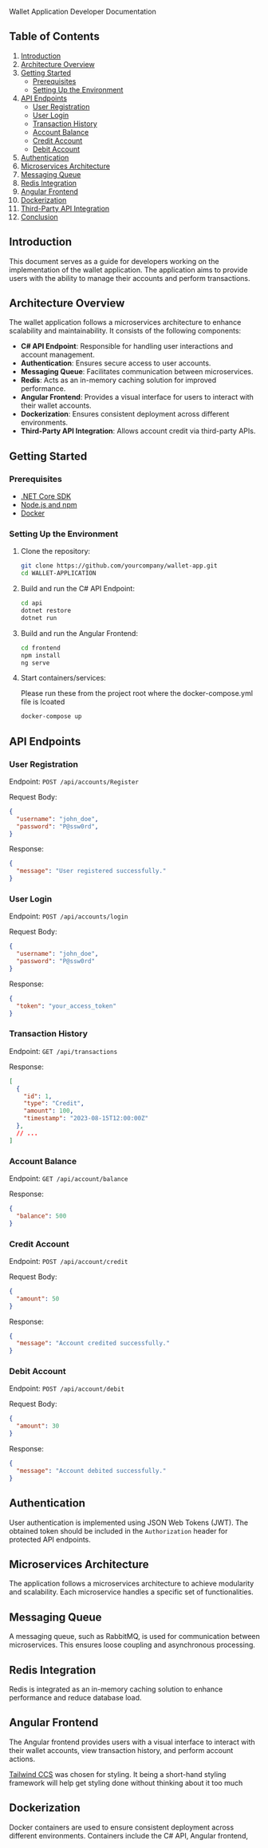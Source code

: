 Wallet Application Developer Documentation

## Table of Contents

1. [Introduction](#introduction)
2. [Architecture Overview](#architecture-overview)
3. [Getting Started](#getting-started)
   - [Prerequisites](#prerequisites)
   - [Setting Up the Environment](#setting-up-the-environment)
4. [API Endpoints](#api-endpoints)
   - [User Registration](#user-registration)
   - [User Login](#user-login)
   - [Transaction History](#transaction-history)
   - [Account Balance](#account-balance)
   - [Credit Account](#credit-account)
   - [Debit Account](#debit-account)
5. [Authentication](#authentication)
6. [Microservices Architecture](#microservices-architecture)
7. [Messaging Queue](#messaging-queue)
8. [Redis Integration](#redis-integration)
9. [Angular Frontend](#angular-frontend)
10. [Dockerization](#dockerization)
11. [Third-Party API Integration](#third-party-api-integration)
12. [Conclusion](#conclusion)

## Introduction

This document serves as a guide for developers working on the implementation of the wallet application. The application aims to provide users with the ability to manage their accounts and perform transactions.

## Architecture Overview

The wallet application follows a microservices architecture to enhance scalability and maintainability. It consists of the following components:

- **C# API Endpoint**: Responsible for handling user interactions and account management.
- **Authentication**: Ensures secure access to user accounts.
- **Messaging Queue**: Facilitates communication between microservices.
- **Redis**: Acts as an in-memory caching solution for improved performance.
- **Angular Frontend**: Provides a visual interface for users to interact with their wallet accounts.
- **Dockerization**: Ensures consistent deployment across different environments.
- **Third-Party API Integration**: Allows account credit via third-party APIs.

## Getting Started

### Prerequisites

- [.NET Core SDK](https://dotnet.microsoft.com/download)
- [Node.js and npm](https://nodejs.org/)
- [Docker](https://www.docker.com/)

### Setting Up the Environment

1. Clone the repository:

   ```bash
   git clone https://github.com/yourcompany/wallet-app.git
   cd WALLET-APPLICATION
   ```
2. Build and run the C# API Endpoint:

   ```bash
   cd api
   dotnet restore
   dotnet run
   ```
3. Build and run the Angular Frontend:

   ```bash
   cd frontend
   npm install
   ng serve
   ```
4. Start containers/services:

   Please run these from the project root where the docker-compose.yml file is lcoated

   ```bash
   docker-compose up
   ```

## API Endpoints

### User Registration

Endpoint: `POST /api/accounts/Register`

Request Body:

```json
{
  "username": "john_doe",
  "password": "P@ssw0rd",
}
```

Response:

```json
{
  "message": "User registered successfully."
}
```

### User Login

Endpoint: `POST /api/accounts/login`

Request Body:

```json
{
  "username": "john_doe",
  "password": "P@ssw0rd"
}
```

Response:

```json
{
  "token": "your_access_token"
}
```

### Transaction History

Endpoint: `GET /api/transactions`

Response:

```json
[
  {
    "id": 1,
    "type": "Credit",
    "amount": 100,
    "timestamp": "2023-08-15T12:00:00Z"
  },
  // ...
]
```

### Account Balance

Endpoint: `GET /api/account/balance`

Response:

```json
{
  "balance": 500
}
```

### Credit Account

Endpoint: `POST /api/account/credit`

Request Body:

```json
{
  "amount": 50
}
```

Response:

```json
{
  "message": "Account credited successfully."
}
```

### Debit Account

Endpoint: `POST /api/account/debit`

Request Body:

```json
{
  "amount": 30
}
```

Response:

```json
{
  "message": "Account debited successfully."
}
```

## Authentication

User authentication is implemented using JSON Web Tokens (JWT). The obtained token should be included in the `Authorization` header for protected API endpoints.

## Microservices Architecture

The application follows a microservices architecture to achieve modularity and scalability. Each microservice handles a specific set of functionalities.

## Messaging Queue

A messaging queue, such as RabbitMQ, is used for communication between microservices. This ensures loose coupling and asynchronous processing.

## Redis Integration

Redis is integrated as an in-memory caching solution to enhance performance and reduce database load.

## Angular Frontend

The Angular frontend provides users with a visual interface to interact with their wallet accounts, view transaction history, and perform account actions.

[Tailwind CCS](https://tailwindcss.com/docs/guides/angular) was chosen for styling. It being a short-hand styling framework will help get styling done without thinking about it too much

## Dockerization

Docker containers are used to ensure consistent deployment across different environments. Containers include the C# API, Angular frontend,
